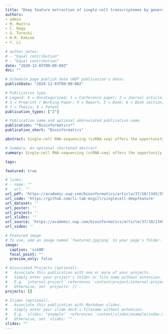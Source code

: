 ```yaml
---
title: "Deep feature extraction of single-cell transcriptomes by generative adversarial network"
authors:
- admin
- M. Maitra
- C. Nagy
- G. Turecki
- H.R. Rabiee
- Y. Li

# author_notes:
# - "Equal contribution"
# - "Equal contribution"
date: "2020-12-03T00:00:00Z"
doi: ""

# Schedule page publish date (NOT publication's date).
publishDate: "2020-12-03T00:00:00Z"

# Publication type.
# Legend: 0 = Uncategorized; 1 = Conference paper; 2 = Journal article;
# 3 = Preprint / Working Paper; 4 = Report; 5 = Book; 6 = Book section;
# 7 = Thesis; 8 = Patent
publication_types: ["2"]

# Publication name and optional abbreviated publication name.
publication: "*Bioinformatics*"
publication_short: "Bioinformatics"

abstract: Single-cell RNA-sequencing (scRNA-seq) offers the opportunity to dissect heterogeneous cellular compositions and interrogate the cell-type-specific gene expression patterns across diverse conditions. However, batch effects such as laboratory conditions and individual-variability hinder their usage in cross-condition designs. Here, we present a single-cell Generative Adversarial Network (scGAN) to simultaneously acquire patterns from raw data while minimizing the confounding effect driven by technical artifacts or other factors inherent to the data. Specifically, scGAN models the data likelihood of the raw scRNA-seq counts by projecting each cell onto a latent embedding. Meanwhile, scGAN attempts to minimize the correlation between the latent embeddings and the batch labels across all cells. We demonstrate scGAN on three public scRNA-seq datasets and show that our method confers superior performance over the state-of-the-art methods in forming clusters of known cell types and identifying known psychiatric genes that are associated with major depressive disorder. The scGAN code and the information for the public scRNA-seq datasets are available [here](https://github.com/li-lab-mcgill/singlecell-deepfeature).

# Summary. An optional shortened abstract.
summary: Single-cell RNA-sequencing (scRNA-seq) offers the opportunity to dissect heterogeneous cellular compositions and interrogate the cell-type-specific gene expression patterns across diverse conditions. However ...

tags:

featured: true

# links:
# - name: ""
#   url: ""
url_pdf: 'https://academic.oup.com/bioinformatics/article/37/10/1345/5998665#:~:text=Article%20history-,PDF,-Split%20View'
url_code: 'https://github.com/li-lab-mcgill/singlecell-deepfeature'
url_dataset: ''
url_poster: ''
url_project: ''
url_slides: ''
url_source: 'https://academic.oup.com/bioinformatics/article/37/10/1345/5998665'
url_video: ''

# Featured image
# To use, add an image named `featured.jpg/png` to your page's folder. 
image:
  caption: 'scGAN'
  focal_point: ""
  preview_only: false

# Associated Projects (optional).
#   Associate this publication with one or more of your projects.
#   Simply enter your project's folder or file name without extension.
#   E.g. `internal-project` references `content/project/internal-project/index.md`.
#   Otherwise, set `projects: []`.
projects: []

# Slides (optional).
#   Associate this publication with Markdown slides.
#   Simply enter your slide deck's filename without extension.
#   E.g. `slides: "example"` references `content/slides/example/index.md`.
#   Otherwise, set `slides: ""`.
slides: ""
---
```


<!-- {{% callout note %}}
Click the *Cite* button above to demo the feature to enable visitors to import publication metadata into their reference management software.
{{% /callout %}}

{{% callout note %}}
Create your slides in Markdown - click the *Slides* button to check out the example.
{{% /callout %}}

Supplementary notes can be added here, including [code, math, and images](https://wowchemy.com/docs/writing-markdown-latex/). -->
